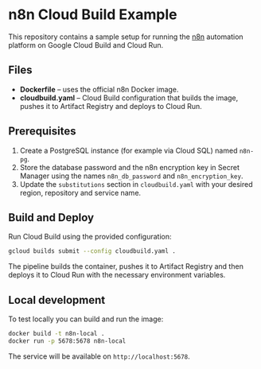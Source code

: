 # n8n Cloud Build Example

This repository contains a sample setup for running the [n8n](https://n8n.io) automation platform on Google Cloud Build and Cloud Run.

## Files

- **Dockerfile** – uses the official n8n Docker image.
- **cloudbuild.yaml** – Cloud Build configuration that builds the image, pushes it to Artifact Registry and deploys to Cloud Run.

## Prerequisites

1. Create a PostgreSQL instance (for example via Cloud SQL) named `n8n-pg`.
2. Store the database password and the n8n encryption key in Secret Manager using the names `n8n_db_password` and `n8n_encryption_key`.
3. Update the `substitutions` section in `cloudbuild.yaml` with your desired region, repository and service name.

## Build and Deploy

Run Cloud Build using the provided configuration:

```bash
gcloud builds submit --config cloudbuild.yaml .
```

The pipeline builds the container, pushes it to Artifact Registry and then deploys it to Cloud Run with the necessary environment variables.

## Local development

To test locally you can build and run the image:

```bash
docker build -t n8n-local .
docker run -p 5678:5678 n8n-local
```

The service will be available on `http://localhost:5678`.

